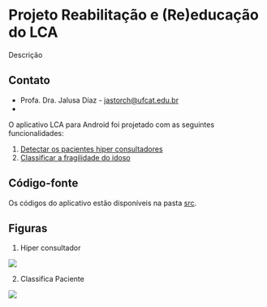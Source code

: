 # Projeto Reabilitação e (Re)educação do LCA

Descrição

## Contato
- Profa. Dra. Jalusa Díaz - jastorch@ufcat.edu.br
- 

O aplicativo LCA para Android foi projetado com as seguintes funcionalidades:
1. [Detectar os pacientes hiper consultadores](src/jaltsHiperConsultador.apk)
2. [Classificar a fragilidade do idoso](src/jaltsClassificaPaciente.apk)

## Código-fonte
Os códigos do aplicativo estão disponíveis na pasta [src](src/).

## Figuras
1. Hiper consultador

  ![](images/hiperconsultador.png)

2. Classifica Paciente

  ![](images/classificapaciente.png)
